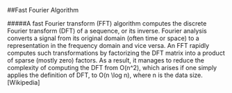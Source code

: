 ##Fast Fourier Algorithm


#####A fast Fourier transform (FFT) algorithm computes the discrete Fourier transform (DFT) of a sequence, or its inverse. Fourier analysis converts a signal from its original domain (often time or space) to a representation in the frequency domain and vice versa. An FFT rapidly computes such transformations by factorizing the DFT matrix into a product of sparse (mostly zero) factors. As a result, it manages to reduce the complexity of computing the DFT from O(n^2), which arises if one simply applies the definition of DFT, to O(n \log n), where n is the data size.[Wikipedia]
